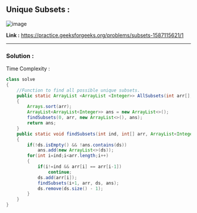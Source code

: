 ## Unique Subsets :

![image](https://user-images.githubusercontent.com/23376002/166946903-45291c8a-17d1-48ec-95cd-66d79f56833e.png)

**Link :** https://practice.geeksforgeeks.org/problems/subsets-1587115621/1


------------------------------------------------------------------------------------------------------------------------------------------------------


### Solution :

Time Complexity :


```java
class solve
{
    //Function to find all possible unique subsets.
    public static ArrayList <ArrayList <Integer>> AllSubsets(int arr[], int n)
    {
        Arrays.sort(arr); 
        ArrayList<ArrayList<Integer>> ans = new ArrayList<>(); 
        findSubsets(0, arr, new ArrayList<>(), ans); 
        return ans;
    }
    public static void findSubsets(int ind, int[] arr, ArrayList<Integer> ds, ArrayList<ArrayList<Integer>> ans) 
    {
        if(!ds.isEmpty() && !ans.contains(ds))
            ans.add(new ArrayList<>(ds)); 
        for(int i=ind;i<arr.length;i++) 
        {
            if(i!=ind && arr[i] == arr[i-1]) 
                continue; 
            ds.add(arr[i]); 
            findSubsets(i+1, arr, ds, ans); 
            ds.remove(ds.size() - 1);
        }
    }
}

```


